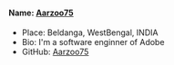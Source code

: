 #### Name: [Aarzoo75](https://github.com/Aarzoo75)
- Place: Beldanga, WestBengal, INDIA
- Bio: I'm a software enginner of Adobe
- GitHub: [Aarzoo75](https://github.com/Aarzoo75)
